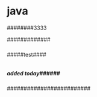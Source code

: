 # java

########3333

#############

#####
#####test####
######
##### added today######
#########################

